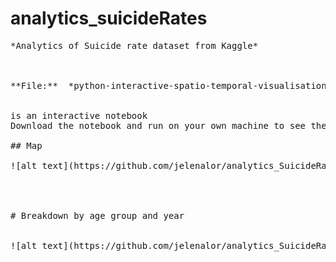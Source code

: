 # analytics_suicideRates
<pre>
*Analytics of Suicide rate dataset from Kaggle*



**File:**  *python-interactive-spatio-temporal-visualisation.ipynb*


is an interactive notebook 
Download the notebook and run on your own machine to see the visualisation

## Map

![alt text](https://github.com/jelenalor/analytics_SuicideRates/tree/master/Figures/Capture1.png)




# Breakdown by age group and year


![alt text](https://github.com/jelenalor/analytics_SuicideRates/tree/master/Figures/Capture2.png)

</pre>


